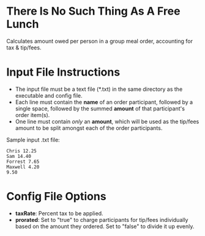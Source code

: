# There Is No Such Thing As A Free Lunch
Calculates amount owed per person in a group meal order, accounting for tax &amp; tip/fees.

# Input File Instructions
- The input file must be a text file (*.txt) in the same directory as the executable and config file.
- Each line must contain the **name** of an order participant, followed by a single space, followed by the summed **amount** of that participant's order item(s).
- One line must contain *only* an **amount**, which will be used as the tip/fees amount to be split amongst each of the order participants.

Sample input .txt file:

```
Chris 12.25
Sam 14.40
Forrest 7.65
Maxwell 4.20
9.50
```

# Config File Options
- **taxRate**: Percent tax to be applied.
- **prorated**: Set to "true" to charge participants for tip/fees individually based on the amount they ordered. Set to "false" to divide it up evenly.
